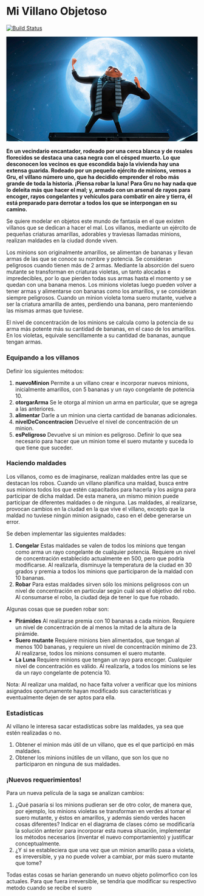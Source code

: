 # Mi Villano Objetoso 
 
[![Build Status](https://travis-ci.org/wollok/EjercicioIntegradorMiVillanoObjetoso.svg?branch=master)](https://travis-ci.org/wollok/EjercicioIntegradorMiVillanoObjetoso)


![](gru.jpg)

**En un vecindario encantador, rodeado por una cerca blanca y de rosales florecidos se destaca una casa negra con el césped muerto. Lo que desconocen los vecinos es que escondida bajo la vivienda hay una extensa guarida. Rodeado por un pequeño ejército de minions, vemos a Gru, el villano número uno, que ha decidido emprender el robo más grande de toda la historia. ¡Piensa robar la luna! Para Gru no hay nada que lo deleita más que hacer el mal; y, armado con un arsenal de rayos para encoger, rayos congelantes y vehículos para combatir en aire y tierra, él está preparado para derrotar a todos los que se interpongan en su camino.**

Se quiere modelar en objetos este mundo de fantasía en el que existen villanos que se dedican a hacer el mal. Los villanos, mediante un ejército de pequeñas criaturas amarillas, adorables y traviesas llamadas minions, realizan maldades en la ciudad donde viven. 

Los minions son originalmente amarillos, se alimentan de bananas y llevan armas de las que se conoce su nombre y potencia. Se consideran peligrosos cuando tienen más de 2 armas. Mediante la absorción del suero mutante se transforman en criaturas violetas, un tanto alocadas e impredecibles, por lo que pierden todas sus armas hasta el momento y se quedan con una banana menos. Los minions violetas luego pueden volver a tener armas y alimentarse con bananas como los amarillos, y se consideran siempre peligrosos. Cuando un minion violeta toma suero mutante, vuelve a ser la criatura amarilla de antes, perdiendo una banana, pero manteniendo las mismas armas que tuviese. 

El nivel de concentración de los minions se calcula como la potencia de su arma más potente más su cantidad de bananas, en el caso de los amarillos. En los violetas, equivale sencillamente a su cantidad de bananas, aunque tengan armas. 

### Equipando a los villanos 
Definir los siguientes métodos:

1. **nuevoMinion** Permite a un villano crear e incorporar nuevos minions, inicialmente amarillos, con 5 bananas y un rayo congelante de potencia 10.
2. **otorgarArma** Se le otorga al minion un arma en particular, que se agrega a las anteriores. 
3. **alimentar** Darle a un minion una cierta cantidad de bananas adicionales.
4. **nivelDeConcentracion** Devuelve el nivel de concentración de un minion.
5. **esPeligroso** Devuelve si un minion es peligroso.
Definir lo que sea necesario para hacer que un minion tome el suero mutante y suceda lo que tiene que suceder.

### Haciendo maldades
Los villanos, como es de imaginarse, realizan maldades entre las que se destacan los robos. Cuando un villano planifica una maldad, busca entre sus minions todos los que estén capacitados para hacerla y los asigna para participar de dicha maldad. De esta manera, un mismo minion puede participar de diferentes maldades o de ninguna. Las maldades, al realizarse, provocan cambios en la ciudad en la que vive el villano, excepto que la maldad no tuviese ningún minion asignado, caso en el debe generarse un error.

Se deben implementar las siguientes maldades:
1. **Congelar** Estas maldades se valen de todos los minions que tengan como arma un rayo congelante de cualquier potencia. Requiere un nivel de concentración establecido actualmente en 500, pero que podría modificarse. Al realizarla, disminuye la temperatura de la ciudad en 30 grados y premia a todos los minions que participaron de la maldad con 10 bananas.
2. **Robar** Para estas maldades sirven sólo los minions peligrosos con un nivel de concentración en particular según cuál sea el objetivo del robo. Al consumarse el robo, la ciudad deja de tener lo que fue robado.

Algunas cosas que se pueden robar son:
- **Pirámides** Al realizarse premia con 10 bananas a cada minion. Requiere un nivel de concentración de al menos la mitad de la altura de la pirámide.
- **Suero mutante** Requiere minions bien alimentados, que tengan al menos 100 bananas, y requiere un nivel de concentración mínimo de 23. Al realizarse, todos los minions consumen el suero mutante. 
- **La Luna** Requiere minions que tengan un rayo para encoger. Cualquier nivel de concentración es válido. Al realizarla, a todos los minions se les da un rayo congelante de potencia 10.

Nota: Al realizar una maldad, no hace falta volver a verificar que los minions asignados oportunamente hayan modificado sus características y eventualmente dejen de ser aptos para ella.

### Estadísticas
Al villano le interesa sacar estadísticas sobre las maldades, ya sea que estén realizadas o no.

1. Obtener el minion más útil de un villano, que es el que participó en más maldades.
2. Obtener los minions inútiles de un villano, que son los que no participaron en ninguna de sus maldades.

### ¡Nuevos requerimientos!
Para un nueva película de la saga se analizan cambios: 

1. ¿Qué pasaría si los minions pudieran ser de otro color, de manera que, por ejemplo, los minions violetas se transforman en verdes al tomar el suero mutante, y éstos en amarillos, y además siendo verdes hacen cosas diferentes? Indicar en el diagrama de clases cómo se modificaría la solución anterior para incorporar esta nueva situación, implementar los métodos necesarios (inventar el nuevo comportamiento) y justificar conceptualmente.
2. ¿Y si se estableciera que una vez que un minion amarillo pasa a violeta, es irreversible, y ya no puede volver a cambiar, por más suero mutante que tome?

Todas estas cosas se harian generando un nuevo objeto polimorfico con los actuales.
Para que fuera irreversible, se tendria que modificar su respectivo metodo cuando se recibe el suero
